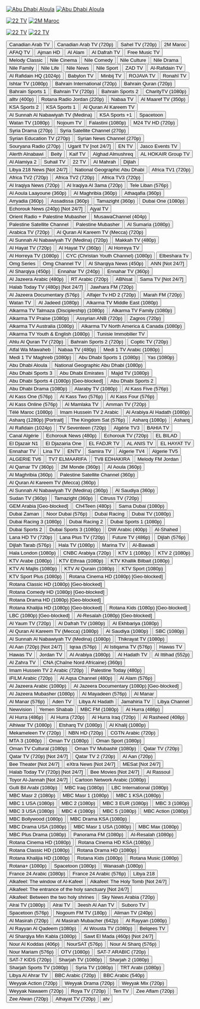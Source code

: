 [![Abu Dhabi Aloula](https://d3fg8lkx8f5xs7.cloudfront.net/325338195)](https://admdn2.cdn.mangomolo.com/adtv/smil:adtv.stream.smil/playlist.m3u8)
[![Abu Dhabi Aloula](https://d3fg8lkx8f5xs7.cloudfront.net/325338195)](https://admdn2.cdn.mangomolo.com/adtv/smil:adtv.stream.smil/playlist.m3u8)

[![22 TV](https://image.winudf.com/v2/image/am8uamFzLmNoYS5jaGEyMnR2X2ljb25fMTUzNzc5NTA5OF8wNDU/icon.png?w=170&fakeurl=1)](http://82.212.74.99:8000/live/hls/8117.m3u8)
[![2M Maroc](https://caidal.ma/wp-content/uploads/2019/04/ob_febd69_2-m-maroc-en-ligne.jpg)](http://149.100.19.226:8001/play/2M_Maroc)


[![22 TV](https://github.com/280b9f9b/IPTV/blob/main/Tv-Logo/logo.jpg?raw=true)](http://82.212.74.99:8000/live/hls/8117.m3u8)
[![22 TV](https://github.com/280b9f9b/IPTV/blob/main/Tv-Logo/logo.jpg?raw=true)](http://82.212.74.99:8000/live/hls/8117.m3u8)

<a href="http://142.112.39.133:8080/catv.mp4"><button type="button">Canadian Arab TV</button></a>
<a href="http://142.112.39.133:8080/hls/catv/index.m3u8"><button type="button">Canadian Arab TV (720p)</button></a>
<a href="http://142.44.214.231:1935/saheltv/myStream/playlist.m3u8"><button type="button">Sahel TV (720p)</button></a>
<a href="http://149.100.19.226:8001/play/2M_Maroc"><button type="button">2M Maroc</button></a>
<a href="http://149.100.19.226:8001/play/AFAQ_TV"><button type="button">AFAQ TV</button></a>
<a href="http://149.100.19.226:8001/play/AJMAN_HD"><button type="button">Ajman HD</button></a>
<a href="http://149.100.19.226:8001/play/AL_ALAM_SYRIA_TV"><button type="button">Al Alam</button></a>
<a href="http://149.100.19.226:8001/play/AL_DAFRA_HD"><button type="button">Al Dafrah TV</button></a>
<a href="http://149.100.19.226:8001/play/Free_TV"><button type="button">Free Music TV</button></a>
<a href="http://149.100.19.226:8001/play/M_CLASSIC"><button type="button">Melody Classic</button></a>
<a href="http://149.100.19.226:8001/play/Nile_Cinema"><button type="button">Nile Cinema</button></a>
<a href="http://149.100.19.226:8001/play/Nile_Comedy"><button type="button">Nile Comedy</button></a>
<a href="http://149.100.19.226:8001/play/Nile_Culture"><button type="button">Nile Culture</button></a>
<a href="http://149.100.19.226:8001/play/Nile_Drama"><button type="button">Nile Drama</button></a>
<a href="http://149.100.19.226:8001/play/Nile_Family"><button type="button">Nile Family</button></a>
<a href="http://149.100.19.226:8001/play/Nile_Life"><button type="button">Nile Life</button></a>
<a href="http://149.100.19.226:8001/play/Nile_News"><button type="button">Nile News</button></a>
<a href="http://149.100.19.226:8001/play/Nile_Sport"><button type="button">Nile Sport</button></a>
<a href="http://149.100.19.226:8001/play/ZAD_TV"><button type="button">ZAD TV</button></a>
<a href="http://149.202.79.190:8081/arrafidaintv/publish/chunks.m3u8"><button type="button">Al-Rafidain TV</button></a>
<a href="http://149.202.79.190:8081/arrafidaintv/publish/playlist.m3u8"><button type="button">Al Rafidain HQ (1024p)</button></a>
<a href="http://163.172.39.215:25461/line/C4@!a3a1@!w72A/28"><button type="button">Babylon TV</button></a>
<a href="http://163.172.39.215:25461/line/C4@!a3a1@!w72A/45"><button type="button">Minbij TV</button></a>
<a href="http://163.172.39.215:25461/line/C4@!a3a1@!w72A/55"><button type="button">ROJAVA TV</button></a>
<a href="http://163.172.39.215:25461/live/line/C4@!a3a1@!w72A/26.m3u8"><button type="button">Ronahî TV</button></a>
<a href="http://176.9.102.245:1935/iShtarTV/liveStream/playlist.m3u8"><button type="button">Ishtar TV (1080p)</button></a>
<a href="http://185.105.4.106:1935/live/Bahrain%20International/playlist.m3u8"><button type="button">Bahrain International (720p)</button></a>
<a href="http://185.105.4.106:1935/live/Bahrain%20Quran/playlist.m3u8"><button type="button">Bahrain Quran (720p)</button></a>
<a href="http://185.105.4.106:1935/live/Bahrain%20Sports/playlist.m3u8"><button type="button">Bahrain Sports 1</button></a>
<a href="http://185.105.4.106:1935/live/Bahrain%20TV/playlist.m3u8"><button type="button">Bahrain TV (720p)</button></a>
<a href="http://185.105.4.107:1935/live/Bahrain%20Sports%202/playlist.m3u8"><button type="button">Bahrain Sports 2</button></a>
<a href="http://185.105.4.236:1935/live/ngrp:livestream_all/live.m3u8"><button type="button">CharityTV (1080p)</button></a>
<a href="http://185.96.70.242:1935/live/alltv/playlist.m3u8"><button type="button">alltv (400p)</button></a>
<a href="http://188.247.86.66/RotanaRadio/OnAirStudio1/playlist.m3u8"><button type="button">Rotana Radio Jordan (220p)</button></a>
<a href="http://31.14.40.237:1935/live/Nabaa/chunklist.m3u8"><button type="button">Nabaa TV</button></a>
<a href="http://38.96.175.40:1935/liveTrans/ngrp:channel23_all/playlist.m3u8"><button type="button">Al Maaref TV (350p)</button></a>
<a href="http://45.92.69.131:8001/play/a00b"><button type="button">KSA Sports 2</button></a>
<a href="http://45.92.69.131:8001/play/a00c"><button type="button">KSA Sports 1</button></a>
<a href="http://45.92.69.131:8001/play/a00f"><button type="button">Al Quran Al Kareem TV</button></a>
<a href="http://45.92.69.131:8001/play/a00g"><button type="button">Al Sunnah Al Nabawiyah TV (Medina)</button></a>
<a href="http://45.92.69.131:8001/play/a00i"><button type="button">KSA Sports +1</button></a>
<a href="http://45.92.69.131:8001/play/a023"><button type="button">Spacetoon</button></a>
<a href="http://51.15.246.58:8081/watantv_source2/live/playlist.m3u8"><button type="button">Watan TV (1080p)</button></a>
<a href="http://51.210.199.41/hls/stream.m3u8"><button type="button">Nojoum TV</button></a>
<a href="http://51.255.84.28:8081/palestiniantv_source/live/playlist.m3u8"><button type="button">Falastini (1080p)</button></a>
<a href="http://79.137.106.241/live/smil:OutStream1.smil/playlist.m3u8"><button type="button">M24 TV HD (720p)</button></a>
<a href="http://82.137.248.16:1935/Drama/stream19042021/playlist.m3u8"><button type="button">Syria Drama (270p)</button></a>
<a href="http://82.137.248.16:1935/Sat/stream19042021/playlist.m3u8"><button type="button">Syria Satellite Channel (270p)</button></a>
<a href="http://82.137.248.16:1935/SEdu/stream19042021/playlist.m3u8"><button type="button">Syrian Education TV (270p)</button></a>
<a href="http://82.137.248.16:1935/Snews/stream19042021/playlist.m3u8"><button type="button">Syrian News Channel (270p)</button></a>
<a href="http://82.137.248.16:1935/Souryana/stream19042021/playlist.m3u8"><button type="button">Souryana Radio (270p)</button></a>
<a href="http://82.137.248.16:1935/Ugarit/stream19042021/playlist.m3u8"><button type="button">Ugarit TV [not 24/7]</button></a>
<a href="http://82.212.74.100:8000/live/8130.m3u8"><button type="button">EN TV</button></a>
<a href="http://82.212.74.100:8000/live/hls/8131.m3u8"><button type="button">Jasco Events TV</button></a>
<a href="http://82.212.74.2:8000/live/7307.m3u8"><button type="button">Alerth Alnabawi</button></a>
<a href="http://82.212.74.2:8000/live/7312.m3u8"><button type="button">Beity</button></a>
<a href="http://82.212.74.2:8000/live/hls/7311.m3u8"><button type="button">Kaif TV</button></a>
<a href="http://82.212.74.3:8000/live/7512.m3u8"><button type="button">Alghad Almushreq</button></a>
<a href="http://82.212.74.3:8000/live/7513.m3u8"><button type="button">AL HOKAIR Group TV</button></a>
<a href="http://82.212.74.98:8000/live/7815.m3u8"><button type="button">Al Alamiya 2</button></a>
<a href="http://82.212.74.98:8000/live/hls/7726.m3u8"><button type="button">Suhail TV</button></a>
<a href="http://82.212.74.99:8000/live/hls/8117.m3u8"><button type="button">22 TV</button></a>
<a href="http://82.212.74.99:8000/live/hls/8173.m3u8"><button type="button">Al Mahrah</button></a>
<a href="http://91.134.145.75:10001/Dijlah/index.m3u8"><button type="button">Dijlah</button></a>
<a href="http://95.85.47.43/libya218news/tracks-v1a1/mono.m3u8"><button type="button">Libya 218 News [Not 24/7]</button></a>
<a href="http://admdn2.cdn.mangomolo.com/nagtv/smil:nagtv.stream.smil/chunklist_b800000_t64NDgwcA==.m3u8"><button type="button">National Geographic Abu Dhabi</button></a>
<a href="http://africatv.live.net.sa:1935/live/africatv/playlist.m3u8"><button type="button">Africa TV1 (720p)</button></a>
<a href="http://africatv.live.net.sa:1935/live/africatv2/playlist.m3u"><button type="button">Africa TV2 (720p)</button></a>
<a href="http://africatv.live.net.sa:1935/live/africatv2/playlist.m3u8"><button type="button">Africa TV2 (720p)</button></a>
<a href="http://africatv.live.net.sa:1935/live/africatv3/playlist.m3u"><button type="button">Africa TV3 (720p)</button></a>
<a href="http://cdn.catiacast.video/abr/78054972db7708422595bc96c6e024ac/playlist.m3u8"><button type="button">Al Iraqiya News (720p)</button></a>
<a href="http://cdn.catiacast.video/abr/8d2ffb0aba244e8d9101a9488a7daa05/playlist.m3u8"><button type="button">Al Iraqiya Al 3ama (720p)</button></a>
<a href="http://cdn.catiacast.video/abr/ed8f807e2548db4507d2a6f4ba0c4a06/playlist.m3u8"><button type="button">Tele Liban (576p)</button></a>
<a href="http://cdn-hls.globecast.tv/live/ramdisk/al_aoula_laayoune/hls_snrt/index.m3u8"><button type="button">Al Aoula Laayoune (360p)</button></a>
<a href="http://cdn-hls.globecast.tv/live/ramdisk/al_maghribia_snrt/hls_snrt/index.m3u8"><button type="button">Al Maghribia (360p)</button></a>
<a href="http://cdn-hls.globecast.tv/live/ramdisk/arrabiaa/hls_snrt/index.m3u8"><button type="button">Athaqafia (360p)</button></a>
<a href="http://cdn-hls.globecast.tv/live/ramdisk/arriadia/hls_snrt/index.m3u8"><button type="button">Arryadia (360p)</button></a>
<a href="http://cdn-hls.globecast.tv/live/ramdisk/assadissa/hls_snrt/index.m3u8"><button type="button">Assadissa (360p)</button></a>
<a href="http://cdn-hls.globecast.tv/live/ramdisk/tamazight_tv8_snrt/hls_snrt/index.m3u8"><button type="button">Tamazight (360p)</button></a>
<a href="http://dminnvll.cdn.mangomolo.com/dubaione/smil:dubaione.stream.smil/playlist.m3u8"><button type="button">Dubai One (1080p)</button></a>
<a href="http://echorouk-live-tv.dzsecurity.net:8081/echo/EchoroukNews/playlist.m3u8"><button type="button">Echorouk News (240p) [Not 24/7]</button></a>
<a href="http://htvajyal.mada.ps:8888/ajyal/tracks-v1a1/mono.m3u8"><button type="button">Ajyal TV</button></a>
<a href="http://htvint.mada.ps:8889//orient/tracks-v1a1/mono.m3u8"><button type="button">Orient Radio + Palestine Mubasher</button></a>
<a href="http://htvpalsat.mada.ps:8888/musawa/index.m3u8"><button type="button">MusawaChannel (404p)</button></a>
<a href="http://htvpalsat.mada.ps:8888/PBC/tracks-v1a1/mono.m3u8"><button type="button">Palestine Satellite Channel</button></a>
<a href="http://htvpalsat.mada.ps:8888/PBCLive/tracks-v1a1/mono.m3u8"><button type="button">Palestine Mubasher</button></a>
<a href="http://iptv.repl.co/Arabic/Al_summaria/"><button type="button">Al Sumaria (1080p)</button></a>
<a href="http://istream.binarywaves.com:8081/hls/arabica/playlist.m3u8"><button type="button">Arabica TV (720p)</button></a>
<a href="http://m.live.net.sa:1935/live/quran/playlist.m3u8"><button type="button">Al Quran Al Kareem TV (Mecca) (720p)</button></a>
<a href="http://m.live.net.sa:1935/live/sunnah/playlist.m3u8"><button type="button">Al Sunnah Al Nabawiyah TV (Medina) (720p)</button></a>
<a href="http://makkahtv.srfms.com:1935/makkahtv/livestream/chunklist_w1150651953.m3u8"><button type="button">Makkah TV (480p)</button></a>
<a href="http://media.islamexplained.com:1935/live/_definst_mp4:ahme.stream/playlist.m3u8"><button type="button">Al Hayat TV (720p)</button></a>
<a href="http://media.islamexplained.com:1935/live/_definst_mp4:ahme.stream_360p/playlist.m3u8"><button type="button">Al Hayat TV (360p)</button></a>
<a href="http://media.smc-host.com:1935/alhorreya.tv/alhorreya.smil/playlist.m3u8"><button type="button">Al Horreya TV</button></a>
<a href="http://media.smc-host.com:1935/alhorreya.tv/mp4:alhorreya3/playlist.m3u8"><button type="button">Al Horreya TV (1080p)</button></a>
<a href="http://media3.smc-host.com:1935/cycnow.com/smil:cyc.smil/playlist.m3u8"><button type="button">CYC (Christan Youth Channel) (1080p)</button></a>
<a href="http://media3.smc-host.com:1935/elbesharagtv.com/gtv.smil/playlist.m3u8"><button type="button">Elbeshara Tv</button></a>
<a href="http://media6.smc-host.com:1935/omgchannel.net/omgseries/playlist.m3u8"><button type="button">Omg Series</button></a>
<a href="http://media6.smc-host.com:1935/omgchannel.net/omgtv/playlist.m3u8"><button type="button">Omg Channel TV</button></a>
<a href="http://ns8.indexforce.com:1935/alsharqiyalive/mystream/playlist.m3u8"><button type="button">Al Sharqiya News (450p)</button></a>
<a href="http://ns8.indexforce.com:1935/ann/ann/playlist.m3u8"><button type="button">ANN [Not 24/7]</button></a>
<a href="http://ns8.indexforce.com:1935/home/mystream/playlist.m3u8"><button type="button">Al Sharqiya (450p)</button></a>
<a href="http://numidiatv-live.dzsecurity.net:8081/entv/EnnaharTV/playlist.m3u8"><button type="button">Ennahar TV (240p)</button></a>
<a href="http://numidiatv-live.dzsecurity.net:8081/entv/EnnaharTV_SD/playlist.m3u8"><button type="button">Ennahar TV (360p)</button></a>
<a href="http://ott-cdn.ucom.am/s69/index.m3u8"><button type="button">Al Jazeera Arabic (480p)</button></a>
<a href="http://rt-arab.secure.footprint.net:80/1104.m3u8"><button type="button">RT Arabic (720p)</button></a>
<a href="http://rtmp1.abnsat.com/hls/arabic.m3u8"><button type="button">ABNsat</button></a>
<a href="http://stream.sama-tv.net:8080/hls/samatv.m3u8"><button type="button">Sama TV [Not 24/7]</button></a>
<a href="http://streaming.tootvs.com:1935/8010/8010/playlist.m3u8"><button type="button">Halab Today TV (480p) [Not 24/7]</button></a>
<a href="http://streaming.toutech.net:1935/live/mp4:jawharafm.sdp/playlist.m3u8"><button type="button">Jawhara FM (720p)</button></a>
<a href="http://teledunet.com:8080/live/azrotv/azrotv2021/10040.m3u8"><button type="button">Al Jazeera Documentary (576p)</button></a>
<a href="http://two.alfajertv.com:8081/AlfajertvHDTwo_web/web/playlist.m3u8"><button type="button">Alfajer Tv HD 2 (720p)</button></a>
<a href="http://vstream3.hadara.ps:8081/marahFM_web/web/playlist.m3u8"><button type="button">Marah FM (720p)</button></a>
<a href="http://watantv.origin.technostreaming.net:8081/watantv_source2/live/chunks.m3u8"><button type="button">Watan TV</button></a>
<a href="http://web.teledunet.com:8080/live/azrotv/azrotv2021/10008.m3u8"><button type="button">Al Jadeed (1080p)</button></a>
<a href="https://58cc65c534c67.streamlock.net/alkarmatv.com/alkarmame1.smil/playlist.m3u8"><button type="button">Alkarma TV Middle East (1080p)</button></a>
<a href="https://58cc65c534c67.streamlock.net/alkarmatv.com/alkarmame2.smil/playlist.m3u8"><button type="button">Alkarma TV Talmaza (Discipleship) (1080p)</button></a>
<a href="https://58cc65c534c67.streamlock.net/alkarmatv.com/alkarmaNA2.smil/playlist.m3u8"><button type="button">Alkarma TV Family (1080p)</button></a>
<a href="https://58cc65c534c67.streamlock.net/alkarmatv.com/alkarmapa.smil/playlist.m3u8"><button type="button">Alkarma TV Praise (1080p)</button></a>
<a href="https://597f64b67707a.streamlock.net/anbsat.com/anb2/playlist.m3u8"><button type="button">Assyrian ANB (720p)</button></a>
<a href="https://5a3ed7a72ed4b.streamlock.net/zagrostv/SMIL:myStream.smil/playlist.m3u8"><button type="button">Zagros (720p)</button></a>
<a href="https://5a8308add0b31.streamlock.net/alkarmatv.com/alkarmaau.smil/playlist.m3u8"><button type="button">Alkarma TV Australia (1080p)</button></a>
<a href="https://5aafcc5de91f1.streamlock.net/alkarmatv.com/alkarmana1.smil/playlist.m3u8"><button type="button">Alkarma TV North America & Canada (1080p)</button></a>
<a href="https://5aafcc5de91f1.streamlock.net/alkarmatv.com/alkarmaus.smil/playlist.m3u8"><button type="button">Alkarma TV Youth & English (1080p)</button></a>
<a href="https://5ac31d8a4c9af.streamlock.net/tunimmob/myStream/chunklist.m3u8"><button type="button">Tunisie Immobilier TV</button></a>
<a href="https://5b18be6964c2f.streamlock.net/m/ngrp:ahul_all/playlist.m3u8"><button type="button">Ahlu Al Quran TV (720p)</button></a>
<a href="https://5c7b683162943.streamlock.net/live/ngrp:Bahrain%20Sports%202_all/playlist.m3u8"><button type="button">Bahrain Sports 2 (720p)</button></a>
<a href="https://5d12bc59c4748.streamlock.net/redirect/ctvchannel.tv/ctv.smil?type=m3u8"><button type="button">Coptic TV (720p)</button></a>
<a href="https://5d658d7e9f562.streamlock.net/atfal1.com/atfal2/playlist.m3u8"><button type="button">Atfal Wa Mawaheb</button></a>
<a href="https://5dc7d824154d0.streamlock.net/live/Nabaa/playlist.m3u8"><button type="button">Nabaa TV (480p)</button></a>
<a href="https://5f72f3a9b06b7.streamlock.net/live/smil:medi1ar.smil/playlist.m3u8"><button type="button">Medi 1 TV Arabic (1080p)</button></a>
<a href="https://5f72f3a9b06b7.streamlock.net/live/smil:medi1tv.smil/playlist.m3u8"><button type="button">Medi 1 TV Maghreb (1080p)</button></a>
<a href="https://admdn1.cdn.mangomolo.com/adsports1/smil:adsports1.stream.smil/playlist.m3u8"><button type="button">Abu Dhabi Sports 1 (1080p)</button></a>
<a href="https://admdn1.cdn.mangomolo.com/yastv/smil:yastv.stream.smil/playlist.m3u8"><button type="button">Yas (1080p)</button></a>
<a href="https://admdn2.cdn.mangomolo.com/adtv/smil:adtv.stream.smil/playlist.m3u8"><button type="button">Abu Dhabi Aloula</button></a>
<a href="https://admdn2.cdn.mangomolo.com/nagtv/smil:nagtv.stream.smil/playlist.m3u8"><button type="button">National Geographic Abu Dhabi (1080p)</button></a>
<a href="https://admdn3.cdn.mangomolo.com/adsports3/smil:adsports3.stream.smil/playlist.m3u8"><button type="button">Abu Dhabi Sports 3</button></a>
<a href="https://admdn3.cdn.mangomolo.com/emarat/smil:emarat.stream.smil/playlist.m3u8"><button type="button">Abu Dhabi Emirates</button></a>
<a href="https://admdn4.cdn.mangomolo.com/majid/smil:majid.stream.smil/playlist.m3u8"><button type="button">Majid TV (1080p)</button></a>
<a href="https://admdn4ta.cdn.mgmlcdn.com/adsports4/smil:adsports4.stream.smil/playlist.m3u8"><button type="button">Abu Dhabi Sports 4 (1080p) [Geo-blocked]</button></a>
<a href="https://admdn5.cdn.mangomolo.com/adsports2/smil:adsports2.stream.smil/playlist.m3u8"><button type="button">Abu Dhabi Sports 2</button></a>
<a href="https://admdn5.cdn.mangomolo.com/drama/smil:drama.stream.smil/playlist.m3u8"><button type="button">Abu Dhabi Drama (1080p)</button></a>
<a href="https://alaraby.cdn.octivid.com/alaraby/smil:alaraby.stream.smil/playlist.m3u8"><button type="button">Alaraby TV (1080p)</button></a>
<a href="https://alkasmsl4.akamaized.net/hls/live/2003123/alkas5abe/master.m3u8"><button type="button">Al Kass Five (576p)</button></a>
<a href="https://alkasmsl4.akamaized.net/hls/live/2003123/alkass1oppe/master.m3u8"><button type="button">Al Kass One (576p)</button></a>
<a href="https://alkasmsl4.akamaized.net/hls/live/2003123/alkass2pwi/master.m3u8"><button type="button">Al Kass Two (576p)</button></a>
<a href="https://alkasmsl4.akamaized.net/hls/live/2003123/alkass4aobe/master.m3u8"><button type="button">Al Kass Four (576p)</button></a>
<a href="https://alkasmsl4.akamaized.net/hls/live/2003123/AlkassOnlineG129/playlist.m3u8"><button type="button">Al Kass Online (576p)</button></a>
<a href="https://almamlka-live.ercdn.net/almamlka/almamlka.m3u8"><button type="button">Al Mamlaka TV</button></a>
<a href="https://ammantv.c.s73cdn.net/23153d43-375a-472a-bc5f-9827582b5d22/elemental/live/master.m3u8"><button type="button">Amman TV (720p)</button></a>
<a href="https://api.new.livestream.com/accounts/27130247/events/8196478/live.m3u8"><button type="button">Télé Maroc (1080p)</button></a>
<a href="https://ar.imamhusseintv.com/live/ih201/index.m3u8"><button type="button">Imam Hussein TV 2 Arabic</button></a>
<a href="https://av.alarabiya.net/alarabiapublish/alhadath.smil/playlist.m3u8"><button type="button">Al Arabiya Al Hadath (1080p)</button></a>
<a href="https://bcliveunivsecure-lh.akamaihd.net/i/VERTICAL_1@301860/master.m3u8"><button type="button">Asharq (1280p) [Portrait]</button></a>
<a href="https://bcovlive-a.akamaihd.net/87f7c114719b4646b7c4263c26515cf3/eu-central-1/6008340466001/profile_0/chunklist.m3u8"><button type="button">The Kingdom Sat (576p)</button></a>
<a href="https://bcsecurelivehls-i.akamaihd.net/hls/live/1021447/6203311941001/index.m3u8"><button type="button">Asharq (1080p)</button></a>
<a href="https://bcsecurelivehls-i.akamaihd.net/hls/live/1021447/6203311941001/master.m3u8"><button type="button">Asharq</button></a>
<a href="https://cdg8.edge.technocdn.com/arrafidaintv/abr_live/playlist.m3u8"><button type="button">Al Rafidain (1024p)</button></a>
<a href="https://cdn.tvseventeen.com/test_tv_seventeen/index.m3u8"><button type="button">TV Seventeen (720p)</button></a>
<a href="https://cdn02.hta.dz/abr_htatv/A3_HD/htatv/A3_HD_720p/chunks.m3u8"><button type="button">Algérie TV3</button></a>
<a href="https://cdn02.hta.dz/abr_htatv/Bahia_TV/htatv/Bahia_TV_720p/chunks.m3u8"><button type="button">BAHIA TV</button></a>
<a href="https://cdn02.hta.dz/abr_htatv/CANAL_ALGERIE/htatv/CANAL_ALGERIE_720p/chunks.m3u8"><button type="button">Canal Algérie</button></a>
<a href="https://cdn02.hta.dz/abr_htatv/ECHOROUK_NEWS/htatv/ECHOROUK_NEWS_720p/chunks.m3u8"><button type="button">Echorouk News (480p)</button></a>
<a href="https://cdn02.hta.dz/abr_htatv/Echorouk_TV_HD/htatv/Echorouk_TV_HD_720p/chunks.m3u8"><button type="button">Echorouk TV (720p)</button></a>
<a href="https://cdn02.hta.dz/abr_htatv/EL_BILAD/htatv/EL_BILAD_720p/chunks.m3u8"><button type="button">EL BILAD</button></a>
<a href="https://cdn02.hta.dz/abr_htatv/El_Djazair_N1/htatv/El_Djazair_N1_720p/chunks.m3u8"><button type="button">El Djazair N1</button></a>
<a href="https://cdn02.hta.dz/abr_htatv/EL_DJAZAIRIA_TV/htatv/EL_DJAZAIRIA_TV_720p/chunks.m3u8"><button type="button">El Djazairia One</button></a>
<a href="https://cdn02.hta.dz/abr_htatv/EL_FADJR_TV_DZ/htatv/EL_FADJR_TV_DZ_720p/chunks.m3u8"><button type="button">EL FADJR TV</button></a>
<a href="https://cdn02.hta.dz/abr_htatv/El_Fhama_TV/htatv/El_Fhama_TV_720p/chunks.m3u8"><button type="button">AL ANIS TV</button></a>
<a href="https://cdn02.hta.dz/abr_htatv/EL_HAYAT_TV_ALGERIE/htatv/EL_HAYAT_TV_ALGERIE_720p/chunks.m3u8"><button type="button">EL HAYAT TV</button></a>
<a href="https://cdn02.hta.dz/abr_htatv/ENNAHAR_TV/htatv/ENNAHAR_TV_720p/chunks.m3u8"><button type="button">Ennahar TV</button></a>
<a href="https://cdn02.hta.dz/abr_htatv/Lina_TV/htatv/Lina_TV_720p/chunks.m3u8"><button type="button">Lina TV</button></a>
<a href="https://cdn02.hta.dz/abr_htatv/PROGRAMME_NATIONAL/htatv/PROGRAMME_NATIONAL_720p/chunks.m3u8"><button type="button">ENTV</button></a>
<a href="https://cdn02.hta.dz/abr_htatv/SamiraTV/htatv/SamiraTV_720p/chunks.m3u8"><button type="button">Samira TV</button></a>
<a href="https://cdn02.hta.dz/abr_htatv/TV_4/htatv/TV_4_720p/chunks.m3u8"><button type="button">Algerie TV4</button></a>
<a href="https://cdn02.hta.dz/abr_htatv/TV_5/htatv/TV_5_720p/chunks.m3u8"><button type="button">Algerie TV5</button></a>
<a href="https://cdn02.hta.dz/abr_htatv/TV_6_HD/htatv/TV_6_HD_720p/chunks.m3u8"><button type="button">ALGERIE TV6</button></a>
<a href="https://cdn02.hta.dz/abr_htatv/TV7_ELMAARIFA/htatv/TV7_ELMAARIFA_720p/chunks.m3u8"><button type="button">TV7 ELMAARIFA</button></a>
<a href="https://cdn02.hta.dz/abr_htatv/TV8_EDHAKIRA/htatv/TV8_EDHAKIRA_720p/chunks.m3u8"><button type="button">TV8 EDHAKIRA</button></a>
<a href="https://cdn3.wowza.com/1/ZFBldUlPNjRBRDZM/ZW90V2ZW/hls/live/playlist.m3u8"><button type="button">Melody FM Jordan</button></a>
<a href="https://cdn5.iqsat.net/iq/8c17d37e0f5c88b1e9c7e1f8f82bc980.sdp/playlist.m3u8"><button type="button">Al Qamar TV (360p)</button></a>
<a href="https://cdnamd-hls-globecast.akamaized.net/live/ramdisk/2m_monde/hls_video_ts/2m_monde.m3u8"><button type="button">2M Monde (360p)</button></a>
<a href="https://cdnamd-hls-globecast.akamaized.net/live/ramdisk/al_aoula_inter/hls_snrt/al_aoula_inter.m3u8"><button type="button">Al Aoula (360p)</button></a>
<a href="https://cdnamd-hls-globecast.akamaized.net/live/ramdisk/al_maghribia_snrt/hls_snrt/index.m3u8"><button type="button">Al Maghribia (360p)</button></a>
<a href="https://cdnamd-hls-globecast.akamaized.net/live/ramdisk/palestinian_satellite_channel/hls1/palestinian_satellite_channel.m3u8"><button type="button">Palestine Satellite Channel (360p)</button></a>
<a href="https://cdnamd-hls-globecast.akamaized.net/live/ramdisk/saudi_quran/hls1/saudi_quran.m3u8"><button type="button">Al Quran Al Kareem TV (Mecca) (360p)</button></a>
<a href="https://cdnamd-hls-globecast.akamaized.net/live/ramdisk/saudi_sunnah/hls1/saudi_sunnah.m3u8"><button type="button">Al Sunnah Al Nabawiyah TV (Medina) (360p)</button></a>
<a href="https://cdnamd-hls-globecast.akamaized.net/live/ramdisk/saudi_tv/hls1/saudi_tv.m3u8"><button type="button">Al Saudiya (360p)</button></a>
<a href="https://cdnamd-hls-globecast.akamaized.net/live/ramdisk/sudan_tv/hls1/sudan_tv.m3u8"><button type="button">Sudan TV (360p)</button></a>
<a href="https://cdnamd-hls-globecast.akamaized.net/live/ramdisk/tamazight_tv8_snrt/hls_snrt/index.m3u8"><button type="button">Tamazight (360p)</button></a>
<a href="https://citrusstv.akamaized.net/hls/live/687285/CTV/index.m3u8"><button type="button">Citruss TV (720p)</button></a>
<a href="https://d2e40kvaojifd6.cloudfront.net/stream/gem_arabia/playlist_960x540_2000k.m3u8"><button type="button">GEM Arabia [Geo-blocked]</button></a>
<a href="https://dcunilive93-lh.akamaihd.net/i/dclive_1@835787/master.m3u8"><button type="button">Ch4Teen (480p)</button></a>
<a href="https://dmieigthvll.cdn.mgmlcdn.com/samadubaiht/smil:samadubai.stream.smil/playlist.m3u8"><button type="button">Sama Dubai (1080p)</button></a>
<a href="https://dmiffthvll.cdn.mangomolo.com/dubaizaman/smil:dubaizaman.stream.smil/playlist.m3u8"><button type="button">Dubai Zaman</button></a>
<a href="https://dmiffthvll.cdn.mangomolo.com/noordubaitv/smil:noordubaitv.smil/playlist.m3u8"><button type="button">Noor Dubai (576p)</button></a>
<a href="https://dmisvthvll.cdn.mangomolo.com/events/smil:events.smil/playlist.m3u8"><button type="button">Dubai Racing</button></a>
<a href="https://dmisxthvll.cdn.mgmlcdn.com/dubaitvht/smil:dubaitv.stream.smil/playlist.m3u8"><button type="button">Dubai TV (1080p)</button></a>
<a href="https://dmithrvll.cdn.mangomolo.com/dubaimubasher/smil:dubaimubasher.smil/playlist.m3u8"><button type="button">Dubai Racing 3 (1080p)</button></a>
<a href="https://dmithrvll.cdn.mangomolo.com/dubairacing/smil:dubairacing.smil/playlist.m3u8"><button type="button">Dubai Racing 2</button></a>
<a href="https://dmitnthvll.cdn.mangomolo.com/dubaisports/smil:dubaisports.smil/index.m3u8"><button type="button">Dubai Sports 1 (1080p)</button></a>
<a href="https://dmitwlvvll.cdn.mangomolo.com/dubaisportshd/smil:dubaisportshd.smil/index.m3u8"><button type="button">Dubai Sports 2</button></a>
<a href="https://dmitwlvvll.cdn.mangomolo.com/dubaisportshd5/smil:dubaisportshd5.smil/index.m3u8"><button type="button">Dubai Sports 3 (1080p)</button></a>
<a href="https://dwstream2-lh.akamaihd.net/i/dwstream2_live@124400/master.m3u8"><button type="button">DW Arabic (400p)</button></a>
<a href="https://easybroadcast.akamaized.net/abr_live/Al-Shahed/live/Al-Shahed_720p/chunks.m3u8"><button type="button">Al-Shahed</button></a>
<a href="https://eitc.secure2.footprint.net/egress/chandler/emirates/eitc/master22-vod.m3u8"><button type="button">Lana HD TV (720p)</button></a>
<a href="https://eitc.secure2.footprint.net/egress/chandler/emirates/eitc2/m3u8/sdi2-720p.m3u8"><button type="button">Lana Plus TV (720p)</button></a>
<a href="https://futuretv.cdn.mangomolo.com/futuretv/smil:futuretv.smil/master.m3u8"><button type="button">Future TV (486p)</button></a>
<a href="https://ghaasiflu.online/Dijlah/index.m3u8"><button type="button">Dijlah (576p)</button></a>
<a href="https://ghaasiflu.online/tarab/index.m3u8"><button type="button">Dijlah Tarab (576p)</button></a>
<a href="https://gstream4.panet.co.il/edge/halaTV/playlist.m3u8"><button type="button">Hala TV (1080p)</button></a>
<a href="https://gulfsat.cdn.easybroadcast.fr/abr_live/MarinaTv/live/MarinaTv_720p/chunks.m3u8"><button type="button">Marina TV</button></a>
<a href="https://gulfsat.cdn.easybroadcast.fr/live/Al-Bawadi_abr/chunks.m3u8"><button type="button">Al-Bawadi</button></a>
<a href="https://halaldn.cdn.mangomolo.com/halavd/smil:halavd.stream.smil/chunklist.m3u8"><button type="button">Hala London (1080p)</button></a>
<a href="https://hiplayer.hibridcdn.net/t/cnbcarabia-live.m3u8"><button type="button">CNBC Arabiya (720p)</button></a>
<a href="https://hiplayer.hibridcdn.net/t/kwmedia-kwtv1.m3u8"><button type="button">KTV 1 (1080p)</button></a>
<a href="https://hiplayer.hibridcdn.net/t/kwmedia-kwtv2.m3u8"><button type="button">KTV 2 (1080p)</button></a>
<a href="https://hiplayer.hibridcdn.net/t/kwmedia-kwtvarabi.m3u8"><button type="button">KTV Arabe (1080p)</button></a>
<a href="https://hiplayer.hibridcdn.net/t/kwmedia-kwtvethraa.m3u8"><button type="button">KTV Ethraa (1080p)</button></a>
<a href="https://hiplayer.hibridcdn.net/t/kwmedia-kwtvkids.m3u8"><button type="button">KTV Khallik Bilbait (1080p)</button></a>
<a href="https://hiplayer.hibridcdn.net/t/kwmedia-kwtvmajlis.m3u8"><button type="button">KTV Al Majlis (1080p)</button></a>
<a href="https://hiplayer.hibridcdn.net/t/kwmedia-kwtvqurain.m3u8"><button type="button">KTV Al Qurain (1080p)</button></a>
<a href="https://hiplayer.hibridcdn.net/t/kwmedia-kwtvsports.m3u8"><button type="button">KTV Sport (1080p)</button></a>
<a href="https://hiplayer.hibridcdn.net/t/kwmedia-kwtvsportsplus.m3u8"><button type="button">KTV Sport Plus (1080p)</button></a>
<a href="https://hiplayer.hibridcdn.net/t/rotana-cinema.m3u8"><button type="button">Rotana Cinema HD (1080p) [Geo-blocked]</button></a>
<a href="https://hiplayer.hibridcdn.net/t/rotana-classical.m3u8"><button type="button">Rotana Classic HD (1080p) [Geo-blocked]</button></a>
<a href="https://hiplayer.hibridcdn.net/t/rotana-comedy.m3u8"><button type="button">Rotana Comedy HD (1080p) [Geo-blocked]</button></a>
<a href="https://hiplayer.hibridcdn.net/t/rotana-drama.m3u8"><button type="button">Rotana Drama HD (1080p) [Geo-blocked]</button></a>
<a href="https://hiplayer.hibridcdn.net/t/rotana-khaleejiya.m3u8"><button type="button">Rotana Khalijia HD (1080p) [Geo-blocked]</button></a>
<a href="https://hiplayer.hibridcdn.net/t/rotana-kids.m3u8"><button type="button">Rotana Kids (1080p) [Geo-blocked]</button></a>
<a href="https://hiplayer.hibridcdn.net/t/rotana-lbc.m3u8"><button type="button">LBC (1080p) [Geo-blocked]</button></a>
<a href="https://hiplayer.hibridcdn.net/t/rotana-risala.m3u8"><button type="button">Al-Resalah (1080p) [Geo-blocked]</button></a>
<a href="https://ikomg1.s.llnwi.net/alyaumtv/playlist.m3u8"><button type="button">Al Yaum TV (720p)</button></a>
<a href="https://iptv-all.lanesh4d0w.codes/saudiarabia/aldafrah"><button type="button">Al Dafrah TV (1080p)</button></a>
<a href="https://iptv--iptv.repl.co/Arabic/Ekhbariyah/"><button type="button">Al Ekhbariya (1080p)</button></a>
<a href="https://iptv--iptv.repl.co/Arabic/Quran_TV/"><button type="button">Al Quran Al Kareem TV (Mecca) (1080p)</button></a>
<a href="https://iptv--iptv.repl.co/Arabic/Saudi1_TV/"><button type="button">Al Saudiya (1080p)</button></a>
<a href="https://iptv--iptv.repl.co/Arabic/SBC"><button type="button">SBC (1080p)</button></a>
<a href="https://iptv--iptv.repl.co/Arabic/Sunnah_TV/"><button type="button">Al Sunnah Al Nabawiyah TV (Medina) (1080p)</button></a>
<a href="https://iptv--iptv.repl.co/Arabic/Zikrayat/"><button type="button">Thikrayat TV (1080p)</button></a>
<a href="https://iptv--iptv.repl.co/streamlink?url=https://www.dailymotion.com/video/x74wje5"><button type="button">Al Aan (720p) [Not 24/7]</button></a>
<a href="https://iqraac.cdn.mangomolo.com/iqraa/smil:iqraar1.stream.smil/playlist.m3u8"><button type="button">Iqraa (576p)</button></a>
<a href="https://jmc-live.ercdn.net/alistiqama/alistiqama.m3u8"><button type="button">Al Istiqama TV (576p)</button></a>
<a href="https://jmc-live.ercdn.net/hawastvhd/hawastvhd.m3u8"><button type="button">Hawas TV</button></a>
<a href="https://jmc-live.ercdn.net/hawastvhd/hawastvhd_720p.m3u8"><button type="button">Hawas TV</button></a>
<a href="https://jrtv-live.ercdn.net/jordanhd/jordanhd.m3u8"><button type="button">Jordan TV</button></a>
<a href="https://live.alarabiya.net/alarabiapublish/alarabiya.smil/playlist.m3u8"><button type="button">Al Arabiya (1080p)</button></a>
<a href="https://live.alarabiya.net/alarabiapublish/alhadath.smil/playlist.m3u8"><button type="button">Al Hadath TV</button></a>
<a href="https://live.alittihad.tv/ittihad/index.m3u8"><button type="button">Al Ittihad (552p)</button></a>
<a href="https://live.al-zahratv.com/live/playlist2/index.m3u8"><button type="button">Al Zahra TV</button></a>
<a href="https://live.creacast.com/cna/smil:cna.smil/chunklist.m3u8"><button type="button">CNA (Chaîne Nord Africaine) (360p)</button></a>
<a href="https://live.imamhossaintv.com/live/ih2.m3u8"><button type="button">Imam Hussein TV 2 Arabic (720p)</button></a>
<a href="https://live.paltoday.tv/paltv/live/playlist.m3u8"><button type="button">Palestine Today (480p)</button></a>
<a href="https://live.presstv.com/ifilmlive/smil:ifilmar.smil/playlist.m3u8"><button type="button">iFILM Arabic (720p)</button></a>
<a href="https://live-1.linuxway.info/aqsatv/live/tv/playlist.m3u8"><button type="button">Al Aqsa Channel (480p)</button></a>
<a href="https://live2.alalamtv.net/alalam.m3u8"><button type="button">Al Alam (576p)</button></a>
<a href="https://live-hls-web-aja.getaj.net/AJA/index.m3u8"><button type="button">Al Jazeera Arabic (1080p)</button></a>
<a href="https://live-hls-web-ajd.getaj.net/AJD/index.m3u8"><button type="button">Al Jazeera Documentary (1080p) [Geo-blocked]</button></a>
<a href="https://live-hls-web-ajm.getaj.net/AJM/index.m3u8"><button type="button">Al Jazeera Mubasher (1080p)</button></a>
<a href="https://lmdstrm.cdn.octivid.com/mayadeen-live/smil:mayadeen.smil/playlist.m3u8"><button type="button">Al Mayadeen (576p)</button></a>
<a href="https://manar.live/iptv/playlist.m3u8"><button type="button">Al Manar</button></a>
<a href="https://manar.live/x.smil/tracks-v1a1/mono.m3u8"><button type="button">Al Manar (576p)</button></a>
<a href="https://master.starmena-cloud.com/hls/aden.m3u8"><button type="button">Aden TV</button></a>
<a href="https://master.starmena-cloud.com/hls/hd.m3u8"><button type="button">Libya Al Hadath</button></a>
<a href="https://master.starmena-cloud.com/hls/jam.m3u8"><button type="button">Jamahiria TV</button></a>
<a href="https://master.starmena-cloud.com/hls/libyas.m3u8"><button type="button">Libya Channel</button></a>
<a href="https://master.starmena-cloud.com/hls/newv.m3u8"><button type="button">Newvision</button></a>
<a href="https://master.starmena-cloud.com/hls/yemenshabab.m3u8"><button type="button">Yemen Shabab</button></a>
<a href="https://mbcfm-riyadh-prod-dub.shahid.net/out/v1/69c8a03f507e422f99cf5c07291c9e3a/index.m3u8"><button type="button">MBC FM (1080p)</button></a>
<a href="https://mbnhls-lh.akamaihd.net/i/MBN_1@118619/master.m3u8"><button type="button">Al Hurra (486p)</button></a>
<a href="https://mbnhls-lh.akamaihd.net/i/MBN_1@118619/master.m3u8"><button type="button">Al Hurra (486p)</button></a>
<a href="https://mbningestworld-i.akamaihd.net/hls/live/586122/worldsafe/master.m3u8"><button type="button">Al Hurra (720p)</button></a>
<a href="https://mbningestworld-i.akamaihd.net/hls/live/644021/iraqworldsafe/master.m3u8"><button type="button">Al Hurra Iraq (720p)</button></a>
<a href="https://media1.livaat.com/AL-RASHEED-HD/index.m3u8"><button type="button">Al Rasheed (408p)</button></a>
<a href="https://mn-nl.mncdn.com/alhiwar_live/smil:alhiwar.smil/playlist.m3u8"><button type="button">Alhiwar TV (1080p)</button></a>
<a href="https://mn-nl.mncdn.com/elsharq_live/live/playlist.m3u8"><button type="button">Elsharq TV (1080p)</button></a>
<a href="https://mn-nl.mncdn.com/khalij/khalij/playlist.m3u8"><button type="button">Al Khalij (1080p)</button></a>
<a href="https://mn-nl.mncdn.com/mekameleen/smil:mekameleentv.smil/playlist.m3u8"><button type="button">Mekameleen TV (720p)</button></a>
<a href="https://nbntv.me:8443/nbntv/index.m3u8"><button type="button">NBN HD (720p)</button></a>
<a href="https://news.cgtn.com/resource/live/arabic/cgtn-a.m3u8"><button type="button">CGTN Arabic (720p)</button></a>
<a href="https://ooyalahd2-f.akamaihd.net/i/mtach7_delivery@348438/master.m3u8"><button type="button">MTA 3 (1080p)</button></a>
<a href="https://partne.cdn.mangomolo.com/omantv/smil:omantv.stream.smil/playlist.m3u8"><button type="button">Oman TV (1080p)</button></a>
<a href="https://partne.cdn.mangomolo.com/omsport/smil:omsport.stream.smil/playlist.m3u8"><button type="button">Oman Sport (1080p)</button></a>
<a href="https://partwo.cdn.mangomolo.com/omcultural/smil:omcultural.stream.smil/playlist.m3u8"><button type="button">Oman TV Cultural (1080p)</button></a>
<a href="https://partwo.cdn.mangomolo.com/omlive/smil:omlive.stream.smil/playlist.m3u8"><button type="button">Oman TV Mubashir (1080p)</button></a>
<a href="https://qatartv.akamaized.net/hls/live/2026573/qtv1/master.m3u8"><button type="button">Qatar TV (720p)</button></a>
<a href="https://qatartv.akamaized.net/hls/live/2026573/qtv1/master720p.m3u8"><button type="button">Qatar TV (720p) [Not 24/7]</button></a>
<a href="https://qatartv.akamaized.net/hls/live/2026574/qtv2/master.m3u8"><button type="button">Qatar TV 2 (720p)</button></a>
<a href="https://query-streamlink.lanesh4d0w.repl.co/iptv-query?streaming-ip=https://www.dailymotion.com/video/x74wje5"><button type="button">Al Aan (720p)</button></a>
<a href="https://query-streamlink.lanesh4d0w.repl.co/iptv-query?streaming-ip=https://www.youtube.com/channel/UC32M9DWf0zgMhBYGd_MOiIw/live"><button type="button">Bee Theater [Not 24/7]</button></a>
<a href="https://query-streamlink.lanesh4d0w.repl.co/iptv-query?streaming-ip=https://www.youtube.com/channel/UC65F33K2cXk9hGDbOQYhTOw/live"><button type="button">eXtra News [Not 24/7]</button></a>
<a href="https://query-streamlink.lanesh4d0w.repl.co/iptv-query?streaming-ip=https://www.youtube.com/channel/UCg5uHOxrP5GkMWldOavPKGQ/live"><button type="button">MESat [Not 24/7]</button></a>
<a href="https://query-streamlink.lanesh4d0w.repl.co/iptv-query?streaming-ip=https://www.youtube.com/channel/UCnh5Faqn_r9HxeNd_dsvGHQ/live"><button type="button">Halab Today TV (720p) [Not 24/7]</button></a>
<a href="https://query-streamlink.lanesh4d0w.repl.co/iptv-query?streaming-ip=https://www.youtube.com/channel/UCuaMJTqQ_W7qztqZ_zyErJg/live"><button type="button">Bee Movies [Not 24/7]</button></a>
<a href="https://query-streamlink.lanesh4d0w.repl.co/iptv-query?streaming-ip=https://www.youtube.com/user/AlRassoulChannel/live"><button type="button">Al Rassoul</button></a>
<a href="https://query-streamlink.lanesh4d0w.repl.co/iptv-query?streaming-ip=https://www.youtube.com/user/toyorlive/live"><button type="button">Toyor Al-Jannah [Not 24/7]</button></a>
<a href="https://shls-cartoon-net-prod-dub.shahid.net/out/v1/dc4aa87372374325a66be458f29eab0f/index.m3u8"><button type="button">Cartoon Network Arabic (1080p)</button></a>
<a href="https://shls-gulli-bil-arabi-prod-dub.shahid.net/out/v1/440c8a376b2049788371a8c2916887c4/index.m3u8"><button type="button">Gulli Bil Arabi (1080p)</button></a>
<a href="https://shls-iraq-prod-dub.shahid.net/out/v1/c9bf1e87ea66478bb20bc5c93c9d41ea/index.m3u8"><button type="button">MBC Iraq (1080p)</button></a>
<a href="https://shls-lbci-prod-dub.shahid.net/out/v1/d8cce30036e743318a7f338539689968/index.m3u8"><button type="button">LBC International (1080p)</button></a>
<a href="https://shls-masr2-prod-dub.shahid.net/out/v1/f683685242b549f48ea8a5171e3e993a/index.m3u8"><button type="button">MBC Masr 2 (1080p)</button></a>
<a href="https://shls-masr-prod-dub.shahid.net/out/v1/b7093401da27496797a8949de23f4578/index.m3u8"><button type="button">MBC Masr 1 (1080p)</button></a>
<a href="https://shls-mbc1ksa-prod-dub.shahid.net/out/v1/451b666db1fb41c7a4bbecf7b4865107/index.m3u8"><button type="button">MBC 1 KSA (1080p)</button></a>
<a href="https://shls-mbc1-usa-prod.shahid.net/out/v1/1b559e832c3f40f996c1984245b3b24b/index.m3u8"><button type="button">MBC 1 USA (1080p)</button></a>
<a href="https://shls-mbc2-prod-dub.shahid.net/out/v1/b4befe19798745fe986f5a9bfba62126/index.m3u8"><button type="button">MBC 2 (1080p)</button></a>
<a href="https://shls-mbc3-eur-prod-dub.shahid.net/out/v1/fce09dd6a967431a871efb3b8dec9f82/index.m3u8"><button type="button">MBC 3 EUR (1080p)</button></a>
<a href="https://shls-mbc3-prod-dub.shahid.net/out/v1/d5bbe570e1514d3d9a142657d33d85e6/index.m3u8"><button type="button">MBC 3 (1080p)</button></a>
<a href="https://shls-mbc3-usa-prod.shahid.net/out/v1/f7584f50d13c4c01b0fac2be04c61c7e/index.m3u8"><button type="button">MBC 3 USA (1080p)</button></a>
<a href="https://shls-mbc4-prod-dub.shahid.net/out/v1/c08681f81775496ab4afa2bac7ae7638/index.m3u8"><button type="button">MBC 4 (1080p)</button></a>
<a href="https://shls-mbc5-prod-dub.shahid.net/out/v1/2720564b6a4641658fdfb6884b160da2/index.m3u8"><button type="button">MBC 5 (1080p)</button></a>
<a href="https://shls-mbcaction-prod-dub.shahid.net/out/v1/68dd761538e5460096c42422199d050b/index.m3u8"><button type="button">MBC Action (1080p)</button></a>
<a href="https://shls-mbcbollywood-prod-dub.shahid.net/out/v1/a79c9d7ef2a64a54a64d5c4567b3462a/index.m3u8"><button type="button">MBC Bollywood (1080p)</button></a>
<a href="https://shls-mbcdramaksa-prod-dub.shahid.net/out/v1/ce0f0762d89e4394a856c5fd13e43645/index.m3u8"><button type="button">MBC Drama KSA (1080p)</button></a>
<a href="https://shls-mbc-drama-usa-prod.shahid.net/out/v1/efb67fc5c04a40778cd5c21e2e7ea884/index.m3u8"><button type="button">MBC Drama USA (1080p)</button></a>
<a href="https://shls-mbc-masr-usa-prod.shahid.net/out/v1/d4fded7d5df04b88b9ea1db61d00f095/index.m3u8"><button type="button">MBC Masr 1 USA (1080p)</button></a>
<a href="https://shls-mbcmax-prod-dub.shahid.net/out/v1/13815a7cda864c249a88c38e66a2e653/index.m3u8"><button type="button">MBC Max (1080p)</button></a>
<a href="https://shls-mbcplusdrama-prod-dub.shahid.net/out/v1/97ca0ce6fc6142f4b14c0a694af59eab/index.m3u8"><button type="button">MBC Plus Drama (1080p)</button></a>
<a href="https://shls-panoramafm-prod-dub.shahid.net/out/v1/66262e420d824475aaae794dc2d69f14/index.m3u8"><button type="button">Panorama FM (1080p)</button></a>
<a href="https://shls-rotana-alresalah-prod-dub.shahid.net/out/v1/936b89606b5e48db8ca28caa40adc886/index.m3u8"><button type="button">Al-Resalah (1080p)</button></a>
<a href="https://shls-rotanacinema-egy-prod-dub.shahid.net/out/v1/c39c0ecbcbdb46e890e91106776397a8/index.m3u8"><button type="button">Rotana Cinema HD (1080p)</button></a>
<a href="https://shls-rotanacinema-ksa-prod-dub.shahid.net/out/v1/6cee1c57ea7841e697eb15cefc98e0a6/index.m3u8"><button type="button">Rotana Cinema HD KSA (1080p)</button></a>
<a href="https://shls-rotanaclassic-prod-dub.shahid.net/out/v1/4eebed211c8441228321b4f67a46c5a5/index.m3u8"><button type="button">Rotana Classic HD (1080p)</button></a>
<a href="https://shls-rotanadrama-prod-dub.shahid.net/out/v1/20c617b40dc743589ecc9d08d9d3345d/index.m3u8"><button type="button">Rotana Drama HD (1080p)</button></a>
<a href="https://shls-rotanakhalijia-prod-dub.shahid.net/out/v1/a639fd49db684f1b8c063d398101a888/index.m3u8"><button type="button">Rotana Khalijia HD (1080p)</button></a>
<a href="https://shls-rotanakids-prod-dub.shahid.net/out/v1/df6e0eb3cdc4410b98209aafc8677cef/index.m3u8"><button type="button">Rotana Kids (1080p)</button></a>
<a href="https://shls-rotanamusic-prod-dub.shahid.net/out/v1/edfe0095261648908a3a931b72489f3f/index.m3u8"><button type="button">Rotana Music (1080p)</button></a>
<a href="https://shls-rotanaplus-prod-dub.shahid.net/out/v1/1fc6103458be480b96e6a574b00fe1c0/index.m3u8"><button type="button">Rotana+ (1080p)</button></a>
<a href="https://shls-spacetoon-prod-dub.shahid.net/out/v1/6240b773a3f34cca95d119f9e76aec02/index.m3u8"><button type="button">Spacetoon (1080p)</button></a>
<a href="https://shls-wanasah-prod-dub.shahid.net/out/v1/c84ef3128e564b74a6a796e8b6287de6/index.m3u8"><button type="button">Wanasah (1080p)</button></a>
<a href="https://static.france24.com/live/F24_AR_HI_HLS/live_tv.m3u8"><button type="button">France 24 Arabic (1080p)</button></a>
<a href="https://static.france24.com/live/F24_AR_LO_HLS/live_web.m3u8"><button type="button">France 24 Arabic (576p)</button></a>
<a href="https://stream.218tv.net/libya218TV/tracks-v1a1/mono.m3u8"><button type="button">Libya 218</button></a>
<a href="https://stream.alkafeel.net/live/alkafeel/rAa5PGot1/manifest.m3u8"><button type="button">Alkafeel: The window of Al-Kafeel</button></a>
<a href="https://stream.alkafeel.net/live/alkafeel/rAa5PGot2/manifest.m3u8"><button type="button">Alkafeel: The Holy Tomb [Not 24/7]</button></a>
<a href="https://stream.alkafeel.net/live/alkafeel/rAa5PGot3/manifest.m3u8"><button type="button">Alkafeel: The entrance of the holy sanctuary [Not 24/7]</button></a>
<a href="https://stream.alkafeel.net/live/alkafeel/rAa5PGot4/manifest.m3u8"><button type="button">Alkafeel: Between the two holy shrines</button></a>
<a href="https://stream.skynewsarabia.com/hls/sna.m3u8"><button type="button">Sky News Arabia (720p)</button></a>
<a href="https://stream02.fasttelco.net/4/pub/asset/28/streams.m3u8"><button type="button">Alrai TV (1080p)</button></a>
<a href="https://stream02.fasttelco.net/live/alrai.stream/chunklist.m3u8"><button type="button">Alrai TV</button></a>
<a href="https://streaming.3eeshalaan.net/AAAFinalFeed/AlAanFeed_live.m3u8"><button type="button">3eesh Al Aan TV</button></a>
<a href="https://streaming.viewmedia.tv/viewsatstream12/viewsatstream12.smil/playlist.m3u8"><button type="button">Suboro TV</button></a>
<a href="https://streams.spacetoon.com/live/stchannel/smil:livesmil.smil/playlist.m3u8"><button type="button">Spacetoon (576p)</button></a>
<a href="https://stream-speed.extremesolution.mobi/nogoumfm/nogoumfmlive/playlist.m3u8"><button type="button">Nogoum FM TV (180p)</button></a>
<a href="https://svs.itworkscdn.net/alimanlive/imantv.smil/playlist.m3u8"><button type="button">Aliman TV (240p)</button></a>
<a href="https://svs.itworkscdn.net/almasiralive/almasira.smil/playlist.m3u8"><button type="button">Al Masirah (720p)</button></a>
<a href="https://svs.itworkscdn.net/almasiramubacherlive/almasira.smil/playlist.m3u8"><button type="button">Al Masirah Mubacher (642p)</button></a>
<a href="https://svs.itworkscdn.net/alrayyanlive/alrayyan.smil/playlist.m3u8"><button type="button">Al Rayyan (1080p)</button></a>
<a href="https://svs.itworkscdn.net/alrayyanqadeemlive/alrayyanqadeem.smil/playlist.m3u8"><button type="button">Al Rayyan Al Qadeem (1080p)</button></a>
<a href="https://svs.itworkscdn.net/alwoustalive/alwoustatv.smil/playlist.m3u8"><button type="button">Al Wousta TV (1080p)</button></a>
<a href="https://svs.itworkscdn.net/itwlive/itw3.smil/playlist.m3u8"><button type="button">Belqees TV</button></a>
<a href="https://svs.itworkscdn.net/kablatvlive/kabtv1.smil/playlist.m3u8"><button type="button">Al Sharqiya Min Kabla (1080p)</button></a>
<a href="https://svs.itworkscdn.net/madalive/mada/playlist.m3u8"><button type="button">Sawt El Mada (460p) [Not 24/7]</button></a>
<a href="https://svs.itworkscdn.net/nour1satlive/livestream/playlist.m3u8"><button type="button">Nour Al Koddas (406p)</button></a>
<a href="https://svs.itworkscdn.net/nour4satlive/livestream/playlist.m3u8"><button type="button">NourSAT (576p)</button></a>
<a href="https://svs.itworkscdn.net/nour8satlive/livestream/playlist.m3u8"><button type="button">Nour Al Sharq (576p)</button></a>
<a href="https://svs.itworkscdn.net/nour9satlive/livestream/playlist.m3u8"><button type="button">Nour Mariam (576p)</button></a>
<a href="https://svs.itworkscdn.net/otvlebanonlive/otv.smil/playlist.m3u8"><button type="button">OTV (1080p)</button></a>
<a href="https://svs.itworkscdn.net/sat7arabiclive/sat7arabic.smil/playlist_dvr.m3u8"><button type="button">SAT-7 ARABIC (720p)</button></a>
<a href="https://svs.itworkscdn.net/sat7kidslive/sat7kids.smil/playlist_dvr.m3u8"><button type="button">SAT-7 KIDS (720p)</button></a>
<a href="https://svs.itworkscdn.net/smc1live/smc1.smil/playlist.m3u8"><button type="button">Sharjah TV (1080p)</button></a>
<a href="https://svs.itworkscdn.net/smc2live/smc2tv.smil/playlist.m3u8"><button type="button">Sharjah 2 (1080p)</button></a>
<a href="https://svs.itworkscdn.net/smc4sportslive/smc4.smil/playlist.m3u8"><button type="button">Sharjah Sports TV (1080p)</button></a>
<a href="https://svs.itworkscdn.net/syriatvlive/syriatv.smil/playlist.m3u8"><button type="button">Syria TV (1080p)</button></a>
<a href="https://tv-trtarabi.live.trt.com.tr/master.m3u8"><button type="button">TRT Arabi (1080p)</button></a>
<a href="https://video.zidivo.com/live983/GrtjM_FNGC/tracks-v1a1/mono.m3u8"><button type="button">Libya Al Ahrar TV</button></a>
<a href="https://vs-cmaf-pushb-ww-live.akamaized.net/x=3/i=urn:bbc:pips:service:bbc_arabic_tv/pc_hd_abr_v2_akamai_dash_live.mpd"><button type="button">BBC Arabic (720p)</button></a>
<a href="https://vs-hls-pushb-ww-live.akamaized.net/x=3/i=urn:bbc:pips:service:bbc_arabic_tv/pc_hd_abr_v2_akamai_hls_live.m3u8"><button type="button">BBC Arabic (540p)</button></a>
<a href="https://weyyak-live.akamaized.net/weyyak_action/index.m3u8"><button type="button">Weyyak Action (720p)</button></a>
<a href="https://weyyak-live.akamaized.net/weyyak_drama/index.m3u8"><button type="button">Weyyak Drama (720p)</button></a>
<a href="https://weyyak-live.akamaized.net/weyyak_mix/index.m3u8"><button type="button">Weyyak Mix (720p)</button></a>
<a href="https://weyyak-live.akamaized.net/weyyak_nawaem/index.m3u8"><button type="button">Weyyak Nawaem (720p)</button></a>
<a href="https://weyyak-live.akamaized.net/weyyak_roya/index.m3u8"><button type="button">Roya TV (720p)</button></a>
<a href="https://weyyak-live.akamaized.net/weyyak_ten_tv/index.m3u8"><button type="button">Ten TV</button></a>
<a href="https://weyyak-live.akamaized.net/weyyak_zee_aflam/index.m3u8"><button type="button">Zee Aflam (720p)</button></a>
<a href="https://weyyak-live.akamaized.net/weyyak_zee_alwan/index.m3u8"><button type="button">Zee Alwan (720p)</button></a>
<a href="https://wowzaprod140-i.akamaihd.net/hls/live/750788/cdb837ca/playlist.m3u8"><button type="button">Alhayat TV (720p)</button></a>
<a href="rtmp://168.187.49.14:1935/live//atv?v="><button type="button">atv</button></a>
